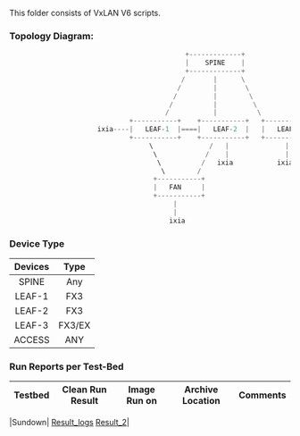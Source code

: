 This folder consists of VxLAN V6 scripts.


### **Topology Diagram:**

```python
                                            +-------------+
                                            |    SPINE    |
                                            +-------------+
                                           /       |      \
                                          /        |       \
                                         /         |        \
                                        /          |         \
                                       /           |          \
                              +-----------+    +-----------+   +-----------+
                      ixia----|   LEAF-1  |====|   LEAF-2  |   |   LEAF-3  |
                              +-----------+    +-----------+   +-----------+
                                   \              /   |              |
                                    \            /    |              |
                                     \          /   ixia           ixia
                                      \        /                           
                                    +-----------+     
                                    |   FAN     |     
                                    +-----------+     
                                         |
                                         |
                                        ixia
```

### **Device Type**

| Devices     | Type|
|:-------------:|:-------------:|
| SPINE  | Any  |
| LEAF-1 | FX3  |
| LEAF-2 | FX3  |
| LEAF-3 | FX3/EX  |
| ACCESS | ANY  |


### **Run Reports per Test-Bed**

| Testbed     | Clean Run Result    | Image Run on | Archive Location | Comments |
|:-------------:|:-------------:|:-----:|:-----:|:-----:|

|Sundown| [Result_logs](https://earms-trade.cisco.com/tradeui/logs/details?archive=/auto/dc3-india/jdasgupt_grp/pyats_jdGrp_vxlan_automation_base/users/pkanduri/archive/20-11/sundown_VxlanV6_job.2020Nov30_12:31:54.074691.zip&atstype=ATS) [Result_2](https://earms-trade.cisco.com/tradeui/logs/details?archive=/auto/dc3-india/jdasgupt_grp/pyats_jdGrp_vxlan_automation_base/users/pkanduri/archive/20-11/sundown_VxlanV6_job.2020Nov29_14:07:08.737026.zip&atstype=ATS)| 
